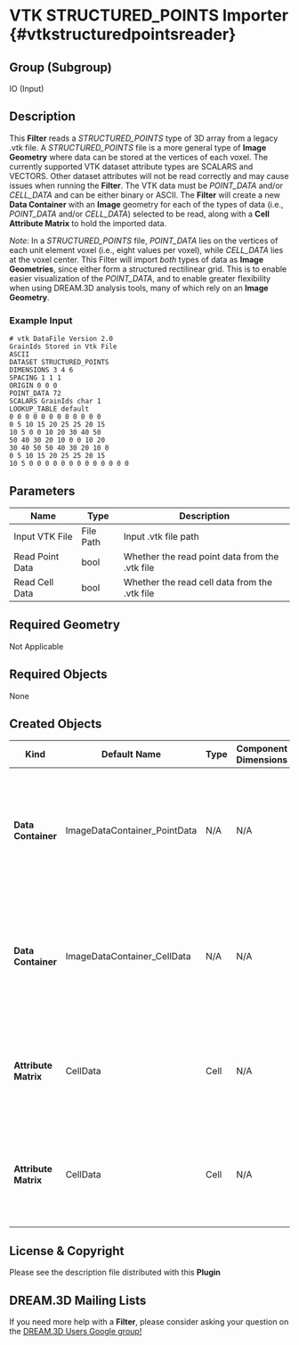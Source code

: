 VTK STRUCTURED_POINTS Importer  {#vtkstructuredpointsreader}
============

## Group (Subgroup) ##
IO (Input)

## Description ##
This **Filter** reads a _STRUCTURED_POINTS_ type of 3D array from a legacy .vtk file. A _STRUCTURED_POINTS_ file is a more general type of **Image Geometry** where data can be stored at the vertices of each voxel. The currently supported VTK dataset attribute types are SCALARS and VECTORS. Other dataset attributes will not be read correctly and may cause issues when running the **Filter**. The VTK data must be _POINT_DATA_ and/or _CELL_DATA_ and can be either binary or ASCII. The **Filter** will create a new **Data Container** with an **Image** geometry for each of the types of data (i.e., _POINT_DATA_ and/or _CELL_DATA_) selected to be read, along with a **Cell Attribute Matrix** to hold the imported data.

*Note:* In a _STRUCTURED_POINTS_ file, _POINT_DATA_ lies on the vertices of each unit element voxel (i.e., eight values per voxel), while _CELL_DATA_ lies at the voxel center.  This Filter will import *both* types of data as **Image Geometries**, since either form a structured rectilinear grid.  This is to enable easier visualization of the _POINT_DATA_, and to enable greater flexibility when using DREAM.3D analysis tools, many of which rely on an **Image Geometry**.

### Example Input ###

    # vtk DataFile Version 2.0
    GrainIds Stored in Vtk File
    ASCII
    DATASET STRUCTURED_POINTS
    DIMENSIONS 3 4 6
    SPACING 1 1 1
    ORIGIN 0 0 0
    POINT_DATA 72
    SCALARS GrainIds char 1
    LOOKUP_TABLE default
    0 0 0 0 0 0 0 0 0 0 0 0
    0 5 10 15 20 25 25 20 15
    10 5 0 0 10 20 30 40 50
    50 40 30 20 10 0 0 10 20
    30 40 50 50 40 30 20 10 0
    0 5 10 15 20 25 25 20 15
    10 5 0 0 0 0 0 0 0 0 0 0 0 0 0


## Parameters ##
| Name | Type | Description |
|------|------|-------------|
| Input VTK File | File Path | Input .vtk file path |
| Read Point Data | bool | Whether the read point data from the .vtk file |
| Read Cell Data | bool | Whether the read cell data from the .vtk file |

## Required Geometry ##
Not Applicable

## Required Objects ##
None

## Created Objects ##

| Kind | Default Name | Type | Component Dimensions | Description |
|------|--------------|------|----------------------|-------------|
| **Data Container** | ImageDataContainer_PointData | N/A | N/A | Created **Data Container** name with an **Image Geometry** storing POINT_DATA. Only created if _Read Point Data_ is checked |
| **Data Container** | ImageDataContainer_CellData | N/A | N/A | Created **Data Container** name with an **Image Geometry** storing CELL_DATA. Only created if _Read Cell Data_ is checked |
| **Attribute Matrix** | CellData | Cell | N/A | Created **Cell Attribute Matrix** storing POINT_DATA. Only created if _Read Point Data_ is checked |
| **Attribute Matrix** | CellData | Cell | N/A | Created **Cell Attribute Matrix** storing CELL_DATA. Only created if _Read Cell Data_ is checked |

## License & Copyright ##

Please see the description file distributed with this **Plugin**

## DREAM.3D Mailing Lists ##

If you need more help with a **Filter**, please consider asking your question on the [DREAM.3D Users Google group!](https://groups.google.com/forum/?hl=en#!forum/dream3d-users)


